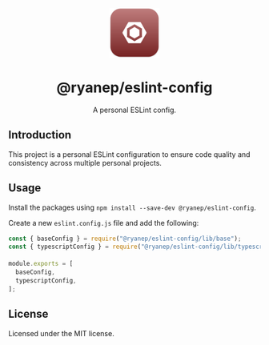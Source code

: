 <p align="center">
  <img width=100 height=100 alt="Screenshot" src="https://raw.githubusercontent.com/ryanep/eslint-config/main/docs/icon.svg">
</p>
<div align="center">
  <h1>@ryanep/eslint-config</h1>
  <p>A personal ESLint config.</p>
</div>

## Introduction

This project is a personal ESLint configuration to ensure code quality and consistency across multiple personal projects.

## Usage

Install the packages using `npm install --save-dev @ryanep/eslint-config`.

Create a new `eslint.config.js` file and add the following:

```javascript
const { baseConfig } = require("@ryanep/eslint-config/lib/base");
const { typescriptConfig } = require("@ryanep/eslint-config/lib/typescript");

module.exports = [
  baseConfig,
  typescriptConfig,
];

```

## License

Licensed under the MIT license.
